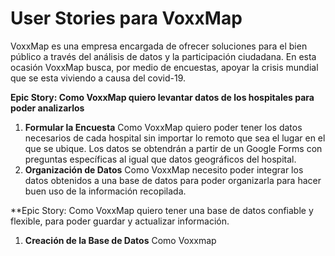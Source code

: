 # User Stories para VoxxMap

VoxxMap es una empresa encargada de ofrecer soluciones para el bien público a través del análisis de datos y la participación ciudadana. En esta ocasión VoxxMap busca, por medio de encuestas, apoyar la crisis mundial que se esta viviendo a causa del covid-19.


**Epic Story: Como VoxxMap quiero levantar datos de los hospitales para poder analizarlos**

1. **Formular la Encuesta** Como VoxxMap quiero poder tener los datos necesarios de cada hospital sin importar lo remoto que sea el lugar en el que se ubique. Los datos se obtendrán a partir de un Google Forms con preguntas específicas al igual que datos geográficos del hospital.
2. **Organización de Datos** Como VoxxMap necesito poder integrar los datos obtenidos a una base de datos para poder organizarla para hacer buen uso de la información recopilada.

**Epic Story: Como VoxxMap quiero tener una base de datos confiable y flexible, para poder guardar y actualizar información.

1. **Creación de la Base de Datos** Como Voxxmap 
